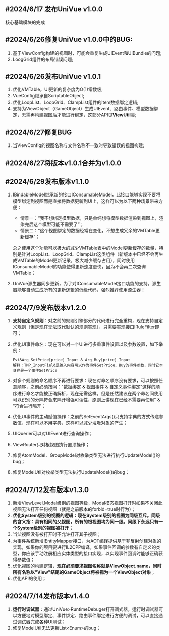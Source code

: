 ## **#2024/6/17 发布UniVue v1.0.0**

核心基础模块的完成



## **#2024/6/26修复UniVue v1.0.0中的BUG:** 

1. 基于ViewConfig构建的视图时，可能会重复生成UIEvent和UIBundle的问题;
2. LoogGrid组件的布局错误问题;



## **#2024/6/26发布UniVue v1.0.1**

1. 优化VMTable，UI更新的复杂度为O(1)常数级;
2. VueConfig继承自ScriptableObject;
3. 优化LoopList、LoopGrid、ClampList组件的Item数据绑定逻辑;
4. 支持为ViewObject（GameObject）生成UIEvent、路由事件、模型数据绑定，无需再构建视图后才能进行绑定，这部分API见**ViewUtil**类;



## **#2024/6/27修复BUG**

1. 当ViewConfig的视图名称与文件名称不一致时导致错误的视图构建;



## **#2024/6/27将版本v1.0.1合并为v1.0.0**



## **#2024/6/29发布版本v1.1.0**

1. IBindableModel继承新的接口IConsumableModel，此接口能够实现不要将模型绑定到视图而是直接将数据更新到UI上，这样可以为以下两种场景带来方便：	

   - 情景一：“我不想绑定模型数据，只是单纯想将模型数据渲染到视图上，渲染完后这个模型可能不需要了”；
   - 情景二：“这个视图绑定的数据经常在变化，不想生成冗余的VMTable更新缓存”；

   总之使用这个功能可以极大的减少VMTable表中的Model更新缓存的数量，特别是针对LoopList、LoopGrid、ClampList这类组件（新版本中已经不会再生成VMTable的Model更新记录，极大减少缓存占用），同时使用IConsumableModel的功能使得更新速度更快，因为不会再二次查询VMTable；

2. UniVue源生器同步更新，为了对IConsumableModel接口功能的支持，源生器能够自动生成所有的更新逻辑的低级代码，强烈推荐使用源生器！



## **#2024/7/9发布版本v1.2.0**

1. **支持自定义规则**：对之前的规则引擎部分的代码进行完全重构，现在支持自定义规则（但是现在无法取代默认的规则实现），只需要实现接口IRuleFilter即可；

2. 优化UI事件命名：现在可以对一个UI进行多重事件设置以及参数设置，如下举例：

   ```
   Evt&Arg_SetPrice[price]_Input & Arg_Buy[price]_Input
   解释：TMP_InputField是输入内容可以作为事件SetPrice、Buy的事件参数，同时它本身也是一个事件SetPrice
   ```

3. 对多个规则的命名顺序不再进行要求：现在对命名顺序没有要求，可以按照任意顺序，之前必须按照："数据绑定 &amp; 视图事件 &amp; 自定义事件绑定"这样的顺序进行命名才能被正确解析，现在无需这样。但是任然建议在两个命名间使用可以识别的分隔符合来隔开增强可读性，原则上讲现在已经不需要再使用" & "符合进行隔开；

4. 优化UI事件的主动赋值操作：之前的SetEventArgs()只支持字典的方式传递参数值，现在可以不用字典，这样可以减少垃圾对象的产生；

5. UIQuerier可以对UIEvent进行查询操作；

6. ViewRouter只对根视图执行置顶操作；

7. 修复AtomModel、GroupModel对枚举类型无法进行执行UpdateModel()的bug；

8. 修复ModelUtil对枚举类型无法执行UpdateModel()的bug；



## **#2024/7/12发布版本v1.3.0**

1. 新增ViewLevel.Modal级别的视图等级，Modal模态视图打开时如果不关闭此视图无法打开任何视图（就是之前版本的forbid=true时行为）；
2. **优化System级别的视图的逻辑：现在System级别的视图为同级互斥。同级的含义指：具有相同的父视图，所有的根视图均为同一级。同级下永远只有一个System级别的视图被打开；**
3. 当父视图没有被打开时不允许打开其子视图；
4. 为事件系统新增IEntityMapper接口，为AOT编译提供基于非反射创建对象的实现，如果你的项目要进行IL2CPP编译，如果事件回调的参数有自定义的类型，你应该手动注册相应实体类型的接口实现，以实现事件回调时能够正确获得参数值；
5. 优化视图的构建逻辑，**现在必须要求视图名称就是ViewObject.name，同时所有名称以"View"结尾的GameObject将被视为一个ViewObject对象**；
6. 优化API的使用；



## #2024/7/14发布版本v1.4.0

1. **运行时调试器**：通过UniVue>RuntimeDebuger打开调式器，运行时调试器可以方便地对模型绑定、事件绑定、路由事件绑定进行方便的调试，可以直接通过调试器完成各种UI测试；
2. 修复ModelUtil无法更新List&lt;Enum&gt;的bug；